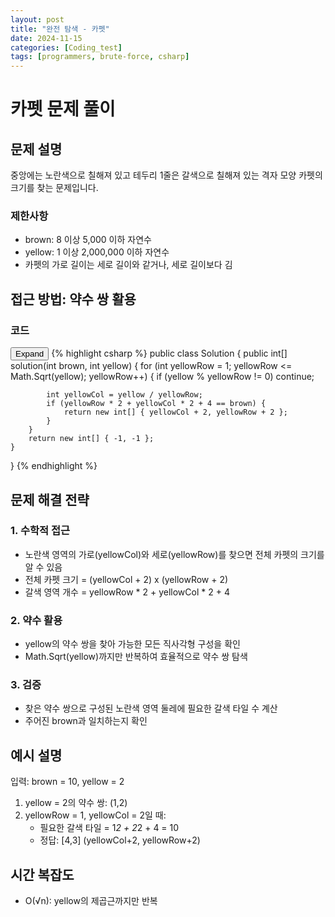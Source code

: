 ```yaml
---
layout: post
title: "완전 탐색 - 카펫"
date: 2024-11-15
categories: [Coding_test]
tags: [programmers, brute-force, csharp]
---
```

# 카펫 문제 풀이

## 문제 설명
중앙에는 노란색으로 칠해져 있고 테두리 1줄은 갈색으로 칠해져 있는 격자 모양 카펫의 크기를 찾는 문제입니다.

### 제한사항
- brown: 8 이상 5,000 이하 자연수
- yellow: 1 이상 2,000,000 이하 자연수
- 카펫의 가로 길이는 세로 길이와 같거나, 세로 길이보다 김

## 접근 방법: 약수 쌍 활용

### 코드
<div class="code-block-container">
    <button class="code-toggle">Expand</button>
    {% highlight csharp %}
public class Solution {
    public int[] solution(int brown, int yellow) {
        for (int yellowRow = 1; yellowRow <= Math.Sqrt(yellow); yellowRow++) {
            if (yellow % yellowRow != 0) continue;
            
            int yellowCol = yellow / yellowRow;
            if (yellowRow * 2 + yellowCol * 2 + 4 == brown) {
                return new int[] { yellowCol + 2, yellowRow + 2 };
            }
        }
        return new int[] { -1, -1 };
    }
}
{% endhighlight %}
</div>

## 문제 해결 전략

### 1. 수학적 접근
- 노란색 영역의 가로(yellowCol)와 세로(yellowRow)를 찾으면 전체 카펫의 크기를 알 수 있음
- 전체 카펫 크기 = (yellowCol + 2) x (yellowRow + 2)
- 갈색 영역 개수 = yellowRow * 2 + yellowCol * 2 + 4

### 2. 약수 활용
- yellow의 약수 쌍을 찾아 가능한 모든 직사각형 구성을 확인
- Math.Sqrt(yellow)까지만 반복하여 효율적으로 약수 쌍 탐색

### 3. 검증
- 찾은 약수 쌍으로 구성된 노란색 영역 둘레에 필요한 갈색 타일 수 계산
- 주어진 brown과 일치하는지 확인

## 예시 설명

입력: brown = 10, yellow = 2
1. yellow = 2의 약수 쌍: (1,2)
2. yellowRow = 1, yellowCol = 2일 때:
   - 필요한 갈색 타일 = 1*2 + 2*2 + 4 = 10
   - 정답: [4,3] (yellowCol+2, yellowRow+2)

## 시간 복잡도
- O(√n): yellow의 제곱근까지만 반복